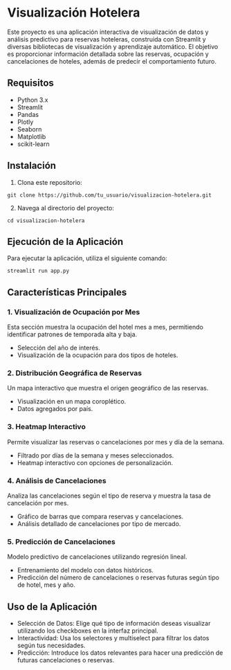 # Visualización Hotelera
Este proyecto es una aplicación interactiva de visualización de datos y análisis predictivo para reservas hoteleras, construida con Streamlit y diversas bibliotecas de visualización y aprendizaje automático. El objetivo es proporcionar información detallada sobre las reservas, ocupación y cancelaciones de hoteles, además de predecir el comportamiento futuro.

## Requisitos
- Python 3.x
- Streamlit
- Pandas
- Plotly
- Seaborn
- Matplotlib
- scikit-learn

## Instalación

1. Clona este repositorio:
```
git clone https://github.com/tu_usuario/visualizacion-hotelera.git
```
2. Navega al directorio del proyecto:
```
cd visualizacion-hotelera
```

## Ejecución de la Aplicación

Para ejecutar la aplicación, utiliza el siguiente comando:

```streamlit run app.py```

## Características Principales

### 1. Visualización de Ocupación por Mes

Esta sección muestra la ocupación del hotel mes a mes, permitiendo identificar patrones de temporada alta y baja.
- Selección del año de interés.
- Visualización de la ocupación para dos tipos de hoteles.

### 2. Distribución Geográfica de Reservas

Un mapa interactivo que muestra el origen geográfico de las reservas.
- Visualización en un mapa coroplético.
- Datos agregados por país.

### 3. Heatmap Interactivo
Permite visualizar las reservas o cancelaciones por mes y día de la semana.
- Filtrado por días de la semana y meses seleccionados.
- Heatmap interactivo con opciones de personalización.

### 4. Análisis de Cancelaciones
Analiza las cancelaciones según el tipo de reserva y muestra la tasa de cancelación por mes.
- Gráfico de barras que compara reservas y cancelaciones.
- Análisis detallado de cancelaciones por tipo de mercado.

### 5. Predicción de Cancelaciones
Modelo predictivo de cancelaciones utilizando regresión lineal.
- Entrenamiento del modelo con datos históricos.
- Predicción del número de cancelaciones o reservas futuras según tipo de hotel, mes y año.

## Uso de la Aplicación
- Selección de Datos: Elige qué tipo de información deseas visualizar utilizando los checkboxes en la interfaz principal.
- Interactividad: Usa los selectores y multiselect para filtrar los datos según tus necesidades.
- Predicción: Introduce los datos relevantes para hacer una predicción de futuras cancelaciones o reservas.
